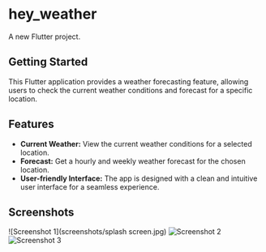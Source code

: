 # hey_weather

A new Flutter project.

## Getting Started

This Flutter application provides a weather forecasting feature, allowing users to check the current weather conditions and forecast for a specific location.

## Features

- **Current Weather:** View the current weather conditions for a selected location.
- **Forecast:** Get a hourly and weekly weather forecast for the chosen location.
- **User-friendly Interface:** The app is designed with a clean and intuitive user interface for a seamless experience.
## Screenshots

![Screenshot 1](screenshots/splash screen.jpg)
![Screenshot 2](screenshots/homescreen1.jpg)
![Screenshot 3](screenshots/homescreen2.jpg)

